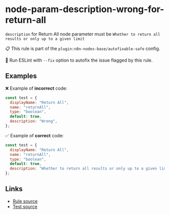 [//]: # "File generated from a template. Do not edit this file directly."

# node-param-description-wrong-for-return-all

`description` for Return All node parameter must be `Whether to return all results or only up to a given limit`

📋 This rule is part of the `plugin:n8n-nodes-base/autofixable-safe` config.

🔧 Run ESLint with `--fix` option to autofix the issue flagged by this rule.

## Examples

❌ Example of **incorrect** code:

```js
const test = {
  displayName: "Return All",
  name: "returnAll",
  type: "boolean",
  default: true,
  description: "Wrong",
};
```

✅ Example of **correct** code:

```js
const test = {
  displayName: "Return All",
  name: "returnAll",
  type: "boolean",
  default: true,
  description: "Whether to return all results or only up to a given limit",
};
```

## Links

- [Rule source](../../lib/rules/node-param-description-wrong-for-return-all.ts)
- [Test source](../../tests/node-param-description-wrong-for-return-all.test.ts)
